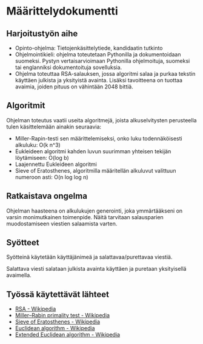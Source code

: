 # Määrittelydokumentti

## Harjoitustyön aihe

- Opinto-ohjelma: Tietojenkäsittelytiede, kandidaatin tutkinto
- Ohjelmointikieli: ohjelma toteutetaan Pythonilla ja dokumentoidaan suomeksi. Pystyn vertaisarvioimaan Pythonilla ohjelmoituja, suomeksi tai englanniksi dokumentoituja sovelluksia.
- Ohjelma toteuttaa RSA-salauksen, jossa algoritmi salaa ja purkaa tekstin käyttäen julkista ja yksityistä avainta. Lisäksi tavoitteena on tuottaa avaimia, joiden pituus on vähintään 2048 bittiä.

## Algoritmit

Ohjelman toteutus vaatii useita algoritmejä, joista alkuselvitysten perusteella tulen käsittelemään ainakin seuraavia:

- Miller-Rapin-testi sen määrittelemiseksi, onko luku todennäköisesti alkuluku: O(k n^3)
- Eukleideen algoritmi kahden luvun suurimman yhteisen tekijän löytämiseen: O(log b)
- Laajennettu Eukleideen algoritmi
- Sieve of Eratosthenes, algoritmilla määritellän alkuluvut valittuun numeroon asti: O(n log log n)

## Ratkaistava ongelma

Ohjelman haasteena on alkulukujen generointi, joka ymmärtääkseni on varsin monimutkainen toimenpide. Näitä tarvitaan salausparien muodostamiseen viestien salaamista varten.

## Syötteet

Syötteinä käytetään käyttäjänimeä ja salattavaa/purettavaa viestiä.

Salattava viesti salataan julkista avainta käyttäen ja puretaan yksityisellä avaimella.

## Työssä käytettävät lähteet

- [RSA - Wikipedia](https://fi.wikipedia.org/wiki/RSA)
- [Miller–Rabin primality test - Wikipedia](https://en.wikipedia.org/wiki/Miller–Rabin_primality_test)
- [Sieve of Eratosthenes - Wikipedia](https://en.wikipedia.org/wiki/Sieve_of_Eratosthenes)
- [Euclidean algorithm - Wikipedia](https://en.wikipedia.org/wiki/Euclidean_algorithm)
- [Extended Euclidean algorithm - Wikipedia](https://en.wikipedia.org/wiki/Extended_Euclidean_algorithm)


